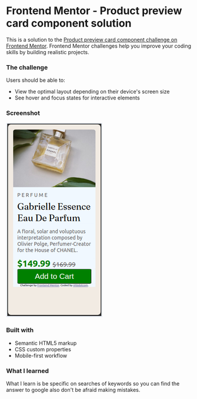 # Frontend Mentor - Product preview card component solution

This is a solution to the [Product preview card component challenge on Frontend Mentor](https://www.frontendmentor.io/challenges/product-preview-card-component-GO7UmttRfa). Frontend Mentor challenges help you improve your coding skills by building realistic projects. 

### The challenge

Users should be able to:

- View the optimal layout depending on their device's screen size
- See hover and focus states for interactive elements

### Screenshot

![incomplete solution](./solution-image/Screenshot%20from%202024-05-08%2020-26-14.png)

### Built with

- Semantic HTML5 markup
- CSS custom properties
- Mobile-first workflow

### What I learned

What I learn is be specific on searches of keywords so you can find the answer to google also don't be afraid making mistakes.
